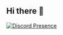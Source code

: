 ## Hi there 👋

[![Discord Presence](https://lanyard.cnrad.dev/api/589383269594693645)](https://discord.com/users/589383269594693645)
